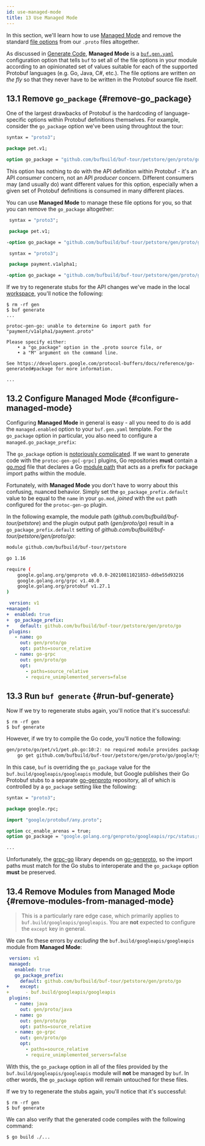 ```yaml
---
id: use-managed-mode
title: 13 Use Managed Mode
---
```


In this section, we'll learn how to use [Managed Mode](../generate/managed-mode.md) and remove
the standard [file options](https://developers.google.com/protocol-buffers/docs/proto3#options) from
our `.proto` files altogether.

As discussed in [Generate Code](generate-code.md), **Managed Mode** is a
[`buf.gen.yaml`](../configuration/v1/buf-gen-yaml.md) configuration option that tells `buf` to
set all of the file options in your module according to an opinionated set of values suitable for each
of the supported Protobuf languages (e.g. Go, Java, C#, etc.). The file options are written *on the fly*
so that they never have to be written in the Protobuf source file itself.

## 13.1 Remove `go_package` {#remove-go_package}

One of the largest drawbacks of Protobuf is the hardcoding of language-specific
options within Protobuf definitions themselves. For example, consider the
`go_package` option we've been using throughtout the tour:

```protobuf title="petapis/pet/v1/pet.proto" {5}
syntax = "proto3";

package pet.v1;

option go_package = "github.com/bufbuild/buf-tour/petstore/gen/proto/go/pet/v1;petv1";
```

This option has nothing to do with the API definition within Protobuf - it's an API
*consumer* concern, not an API *producer* concern. Different consumers may (and usually do)
want different values for this option, especially when a given set of Protobuf definitions
is consumed in many different places.

You can use **Managed Mode** to manage these file options for you, so that you can remove
the `go_package` altogether:

```protobuf title="petapis/pet/v1/pet.proto" {5}
 syntax = "proto3";

 package pet.v1;

-option go_package = "github.com/bufbuild/buf-tour/petstore/gen/proto/go/pet/v1;petv1";
```

```protobuf title="paymentapis/payment/v1alpha1/payment.proto" {5}
 syntax = "proto3";

 package payment.v1alpha1;

-option go_package = "github.com/bufbuild/buf-tour/petstore/gen/proto/go/payment/v1alpha1;paymentv1alpha1";
```

If we try to regenerate stubs for the API changes we've made in the local [workspace](../reference/workspaces.md),
you'll notice the following:

```terminal
$ rm -rf gen
$ buf generate
...

protoc-gen-go: unable to determine Go import path for "payment/v1alpha1/payment.proto"

Please specify either:
	• a "go_package" option in the .proto source file, or
	• a "M" argument on the command line.

See https://developers.google.com/protocol-buffers/docs/reference/go-generated#package for more information.

...
```

## 13.2 Configure Managed Mode {#configure-managed-mode}

Configuring **Managed Mode** in general is easy - all you need to do is add the `managed.enabled`
option to your `buf.gen.yaml` template. For the `go_package` option in particular, you also
need to configure a `managed.go_package_prefix`:

The `go_package` option is [notoriously complicated](https://developers.google.com/protocol-buffers/docs/reference/go-generated#package).
If we want to generate code with the `protoc-gen-go[-grpc]` plugins, Go repositories **must** contain a
[go.mod](https://golang.org/ref/mod#go-mod-file) file that declares a Go [module path](https://golang.org/ref/mod#glos-module-path)
that acts as a prefix for package import paths within the module.

Fortunately, with **Managed Mode** you don't have to worry about this confusing, nuanced behavior. Simply
set the `go_package_prefix.default` value to be equal to the `name` in your `go.mod`, _joined_ with the `out`
path configured for the `protoc-gen-go` plugin.

In the following example, the module path (*github.com/bufbuild/buf-tour/petstore*) and the plugin output path
(*gen/proto/go*) result in a `go_package_prefix.default` setting of *github.com/bufbuild/buf-tour/petstore/gen/proto/go*:

```sh title="go.mod" {1}
module github.com/bufbuild/buf-tour/petstore

go 1.16

require (
	google.golang.org/genproto v0.0.0-20210811021853-ddbe55d93216
	google.golang.org/grpc v1.40.0
	google.golang.org/protobuf v1.27.1
)
```

```yaml title="buf.gen.yaml" {2-5,8,11}
 version: v1
+managed:
+  enabled: true
+  go_package_prefix:
+    default: github.com/bufbuild/buf-tour/petstore/gen/proto/go
 plugins:
   - name: go
     out: gen/proto/go
     opt: paths=source_relative
   - name: go-grpc
     out: gen/proto/go
     opt:
       - paths=source_relative
       - require_unimplemented_servers=false
```

## 13.3 Run `buf generate` {#run-buf-generate}

Now If we try to regenerate stubs again, you'll notice that it's successful:

```terminal
$ rm -rf gen
$ buf generate
```

However, if we try to compile the Go code, you'll notice the following:

```sh
gen/proto/go/pet/v1/pet.pb.go:10:2: no required module provides package github.com/bufbuild/buf-tour/petstore/gen/proto/go/google/type; to add it:
	go get github.com/bufbuild/buf-tour/petstore/gen/proto/go/google/type
```

In this case, `buf` is overriding the `go_package` value for the `buf.build/googleapis/googleapis` module,
but Google publishes their Go Protobuf stubs to a separate [go-genproto](https://github.com/googleapis/go-genproto)
repository, all of which is controlled by a `go_package` setting like the following:

```protobuf title="google/rpc/status.proto" {8}
syntax = "proto3";

package google.rpc;

import "google/protobuf/any.proto";

option cc_enable_arenas = true;
option go_package = "google.golang.org/genproto/googleapis/rpc/status;status";

...
```

Unfortunately, the [grpc-go](https://github.com/grpc/grpc-go) library depends on [go-genproto](https://github.com/googleapis/go-genproto),
so the import paths must match for the Go stubs to interoperate and the `go_package` option **must** be preserved.

## 13.4 Remove Modules from Managed Mode {#remove-modules-from-managed-mode}

> This is a particularly rare edge case, which primarily applies to `buf.build/googleapis/googleapis`.
> You are **not** expected to configure the `except` key in general.

We can fix these errors by _excluding_ the `buf.build/googleapis/googleapis` module from **Managed Mode**:

```yaml title="buf.gen.yaml" {6-7}
 version: v1
 managed:
   enabled: true
   go_package_prefix:
     default: github.com/bufbuild/buf-tour/petstore/gen/proto/go
+    except:
+      - buf.build/googleapis/googleapis
 plugins:
   - name: java
     out: gen/proto/java
   - name: go
     out: gen/proto/go
     opt: paths=source_relative
   - name: go-grpc
     out: gen/proto/go
     opt:
       - paths=source_relative
       - require_unimplemented_servers=false
```

With this, the `go_package` option in all of the files provided by the `buf.build/googleapis/googleapis` module
will **not** be managed by `buf`. In other words, the `go_package` option will remain untouched for these files.

If we try to regenerate the stubs again, you'll notice that it's successful:

```terminal
$ rm -rf gen
$ buf generate
```

We can also verify that the generated code compiles with the following command:

```terminal
$ go build ./...
```
